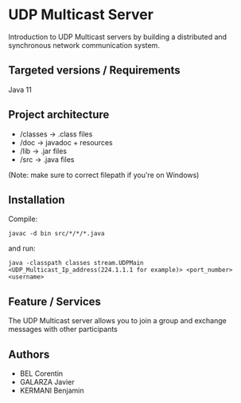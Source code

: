 # UDP Multicast Server
Introduction to UDP Multicast servers by building a distributed and synchronous network communication system.


## Targeted versions / Requirements
Java 11


## Project architecture
- /classes ->  .class files
- /doc -> javadoc + resources
- /lib -> .jar files
- /src -> .java files

(Note: make sure to correct filepath if you're on Windows)
## Installation
Compile:
```
javac -d bin src/*/*/*.java
```
and run:
```
java -classpath classes stream.UDPMain <UDP_Multicast_Ip_address(224.1.1.1 for example)> <port_number> <username>
```


## Feature / Services
The UDP Multicast server allows you to join a group and exchange messages with other participants


## Authors
- BEL Corentin
- GALARZA Javier
- KERMANI Benjamin
